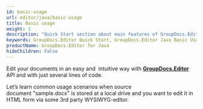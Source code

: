 ```yaml
---
id: basic-usage
url: editor/java/basic-usage
title: Basic usage
weight: 1
description: "Quick Start section about main features of GroupDocs.Editor API, describes how to edit documents with just couple lines of code."
keywords: GroupDocs.Editor Quick Start, GroupDocs.Editor Java Basic Usage, GroupDocs.Editor Get Started
productName: GroupDocs.Editor for Java
hideChildren: False
---
```

Edit your documents in an easy and  intuitive way with [**GroupDocs.Editor**](https://products.groupdocs.com/editor/java) API and with just several lines of code.

Let’s learn common usage scenarios when source document "sample.docx" is stored at a local drive and you want to edit it in HTML form via some 3rd party WYSIWYG-editor.
